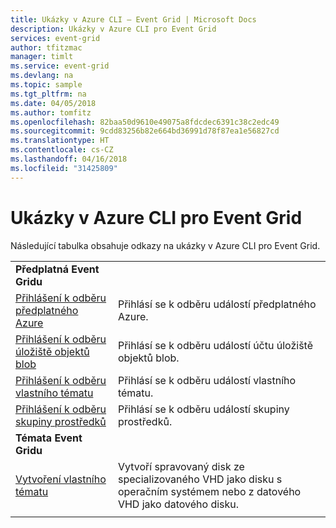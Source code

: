 ```yaml
---
title: Ukázky v Azure CLI – Event Grid | Microsoft Docs
description: Ukázky v Azure CLI pro Event Grid
services: event-grid
author: tfitzmac
manager: timlt
ms.service: event-grid
ms.devlang: na
ms.topic: sample
ms.tgt_pltfrm: na
ms.date: 04/05/2018
ms.author: tomfitz
ms.openlocfilehash: 82baa50d9610e49075a8fdcdec6391c38c2edc49
ms.sourcegitcommit: 9cdd83256b82e664bd36991d78f87ea1e56827cd
ms.translationtype: HT
ms.contentlocale: cs-CZ
ms.lasthandoff: 04/16/2018
ms.locfileid: "31425809"
---
```

# <a name="azure-cli-samples-for-event-grid"></a>Ukázky v Azure CLI pro Event Grid

Následující tabulka obsahuje odkazy na ukázky v Azure CLI pro Event Grid.

| | |
|-|-|
|**Předplatná Event Gridu**||
| [Přihlášení k odběru předplatného Azure](scripts/event-grid-cli-azure-subscription.md)| Přihlásí se k odběru událostí předplatného Azure. |
| [Přihlášení k odběru úložiště objektů blob](scripts/event-grid-cli-blob.md)| Přihlásí se k odběru událostí účtu úložiště objektů blob. |
| [Přihlášení k odběru vlastního tématu](scripts/event-grid-cli-subscribe-custom-topic.md)| Přihlásí se k odběru událostí vlastního tématu. |
| [Přihlášení k odběru skupiny prostředků](scripts/event-grid-cli-resource-group.md)| Přihlásí se k odběru událostí skupiny prostředků. |
|**Témata Event Gridu**||
| [Vytvoření vlastního tématu](scripts/event-grid-cli-create-custom-topic.md) | Vytvoří spravovaný disk ze specializovaného VHD jako disku s operačním systémem nebo z datového VHD jako datového disku.  |
| | |
